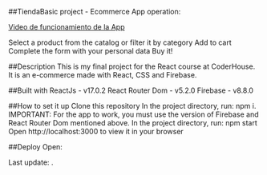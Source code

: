 
##TiendaBasic project - Ecommerce
App operation:

[Video de funcionamiento de la App](https://giphy.com/embed/SC70j0ZF23MtuBSIdw)

Select a product from the catalog or filter it by category
Add to cart
Complete the form with your personal data
Buy it!

##Description
This is my final project for the React course at CoderHouse. It is an e-commerce made with React, CSS and Firebase.

##Built with
ReactJs - v17.0.2
React Router Dom - v5.2.0
Firebase - v8.8.0

##How to set it up
Clone this repository
In the project directory, run: npm i. IMPORTANT: For the app to work, you must use the version of Firebase and React Router Dom mentioned above.
In the project directory, run: npm start
Open http://localhost:3000 to view it in your browser

##Deploy
Open: 

Last update: .